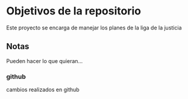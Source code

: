 # Objetivos de la repositorio

Este proyecto se encarga de manejar los planes de la liga de la justicia


## Notas
Pueden hacer lo que quieran...

### github
cambios realizados en github
